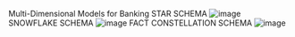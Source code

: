 Multi-Dimensional Models for Banking
STAR SCHEMA
![image](https://github.com/user-attachments/assets/563c4846-7312-44a2-b779-3f0d66c3821b)
SNOWFLAKE SCHEMA
![image](https://github.com/user-attachments/assets/fc326246-28cb-4d94-9c76-ce6e3f69ab15)
FACT CONSTELLATION SCHEMA
![image](https://github.com/user-attachments/assets/30a45946-26d6-4d4e-adea-91baba54ea78)
